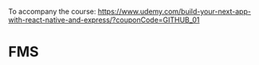 To accompany the course: https://www.udemy.com/build-your-next-app-with-react-native-and-express/?couponCode=GITHUB_01
# FMS
